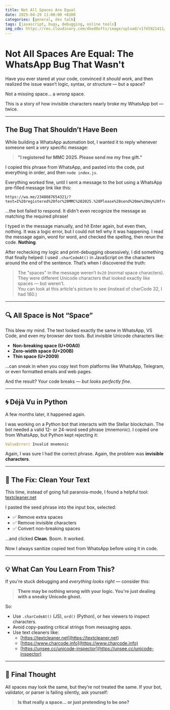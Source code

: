 ```yaml
---
title: Not All Spaces Are Equal
date: 2025-04-29 11:00:00 +0100
categories: [general, dev talk]
tags: [javascript, bugs, debugging, online tools]
img_cdn: https://res.cloudinary.com/dked0ofts/image/upload/v1745921411/mmc-bug_dbpkhm.png
---
```



# Not All Spaces Are Equal: The WhatsApp Bug That Wasn't

Have you ever stared at your code, convinced it *should* work, and then realized the issue wasn’t logic, syntax, or structure — but a space?

Not a missing space… a *wrong* space.

This is a story of how invisible characters nearly broke my WhatsApp bot — twice.

---

## The Bug That Shouldn’t Have Been

While building a WhatsApp automation bot, I wanted it to reply whenever someone sent a very specific message:

> **"I registered for MMC 2025. Please send me my free gift."**

I copied this phrase from WhatsApp, and pasted into the code, put everything in order, and then ```node index.js```.

Everything worked fine, until I sent a message to the bot using a WhatsApp pre-filled message link like this:

```
https://wa.me/2348087654321/?text=I%20registered%20for%20MMC%202025.%20Please%20send%20me%20my%20free%20gift
```

…the bot failed to respond. It didn't even recognize the message as matching the required phrase!

I typed in the message manually, and hit Enter again, but even then, nothing. It was a logic error, but I could not tell why it was happening.
I read the message again, word for word, and checked the spelling, then rerun the code. **Nothing**.

After rechecking my logic and print-debugging obsessively, I did something that finally helped: I used `.charCodeAt()` in JavaScript on the characters around the end of the sentence. That’s when I discovered the truth:

> The "spaces" in the message weren’t `0x20` (normal space characters). They were different Unicode characters that looked exactly like spaces — but weren’t.  
You can look at this article's picture to see (instead of charCode 32, I had 160.)

---

## 🔍 All Space is Not “Space”

This blew my mind. The text looked exactly the same in WhatsApp, VS Code, and even my browser dev tools. But invisible Unicode characters like:

- **Non-breaking space (U+00A0)**
- **Zero-width space (U+200B)**
- **Thin space (U+2009)**

…can sneak in when you copy text from platforms like WhatsApp, Telegram, or even formatted emails and web pages.

And the result? Your code breaks — *but looks perfectly fine*.

---

## 🌀 Déjà Vu in Python

A few months later, it happened again.

I was working on a Python bot that interacts with the Stellar blockchain. The bot needed a valid 12- or 24-word seed phrase (mnemonic). I copied one from WhatsApp, but Python kept rejecting it:

```python
ValueError: Invalid mnemonic
```

Again, I was sure I had the correct phrase. Again, the problem was **invisible characters**.

---

## 🧼 The Fix: Clean Your Text

This time, instead of going full paranoia-mode, I found a helpful tool: [textcleaner.net](https://textcleaner.net)

I pasted the seed phrase into the input box, selected:

- ✅ Remove extra spaces
- ✅ Remove invisible characters
- ✅ Convert non-breaking spaces

…and clicked **Clean**. Boom. It worked.

Now I always sanitize copied text from WhatsApp before using it in code.

---

## 💡 What Can You Learn From This?

If you're stuck debugging and *everything looks right* — consider this:

> **There may be nothing wrong with your logic. You're just dealing with a sneaky Unicode ghost.**

So:

- Use `.charCodeAt()` (JS), `ord()` (Python), or hex viewers to inspect characters.
- Avoid copy-pasting critical strings from messaging apps.
- Use text cleaners like:
  - [https://textcleaner.net](https://textcleaner.net)
  - [https://www.charcode.info](https://www.charcode.info)
  - [https://unsee.cc/unicode-inspector](https://unsee.cc/unicode-inspector)

---

## 🧠 Final Thought

All spaces may look the same, but they’re not treated the same. If your bot, validator, or parser is failing silently, ask yourself:

> **Is that really a space... or just pretending to be one?**